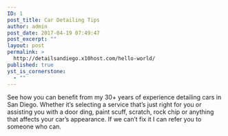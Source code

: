 ```yaml
---
ID: 1
post_title: Car Detailing Tips
author: admin
post_date: 2017-04-19 07:49:47
post_excerpt: ""
layout: post
permalink: >
  http://detailsandiego.x10host.com/hello-world/
published: true
yst_is_cornerstone:
  - ""
---
```

See how you can benefit from my 30+ years of experience detailing cars in San Diego. Whether it’s selecting a service that’s just right for you or assisting you with a door ding, paint scuff, scratch, rock chip or anything that affects your car’s appearance. If we can’t fix it I can refer you to someone who can.